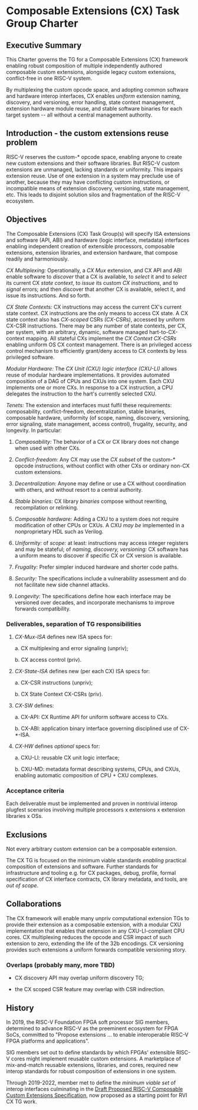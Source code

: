 # Composable Extensions (CX) Task Group Charter

## Executive Summary

This Charter governs the TG for a Composable Extensions (CX) framework
enabling robust composition of multiple independently authored composable
custom extensions, alongside legacy custom extensions, conflict-free in
one RISC-V system.

By multiplexing the custom opcode space, and adopting common software
and hardware interop interfaces, CX enables *uniform* extension naming,
discovery, and versioning, error handling, state context management,
extension hardware module reuse, and stable software binaries for each
target system -- all without a central management authority.

## Introduction - the custom extensions reuse problem

RISC-V reserves the custom-\* opcode space, enabling anyone to create
new custom extensions and their software libraries. But RISC-V custom
extensions are unmanaged, lacking standards or uniformity. This impairs
extension reuse. Use of one extension in a system may preclude use
of another, because they may have conflicting custom instructions, or
incompatible means of extension discovery, versioning, state management,
etc. This leads to disjoint solution silos and fragmentation of the
RISC-V ecosystem.

## Objectives

The Composable Extensions (CX) Task Group(s) will specify ISA extensions
and software (API, ABI) and hardware (logic interface, metadata)
interfaces enabling independent creation of extensible processors,
composable extensions, extension libraries, and extension hardware,
that compose readily and harmoniously.

*CX Multiplexing:* Operationally, a *CX Mux* extension, and CX API and
ABI enable software to *discover* that a CX is available, to *select*
it and to *select* its current CX *state context*, to *issue* its custom
*CX instructions*, and to *signal* errors; and then discover that another
CX is available, select it, and issue its instructions. And so forth.

*CX State Contexts:* CX instructions may access the current CX's
current state context. CX instructions are the only means to access
CX state. A CX state context also has *CX-scoped* CSRs *(CX-CSRs)*,
accessed by uniform CX-CSR instructions. There may be any number of
state contexts, per CX, per system, with an arbitrary, dynamic, software
managed hart-to-CX-context mapping. All stateful CXs implement the *CX
Context CX-CSRs* enabling uniform OS CX context management. There is an
privileged access control mechanism to efficiently grant/deny access to
CX contexts by less privileged software.

*Modular Hardware:* The *CX Unit (CXU) logic interface (CXU-LI)* allows
reuse of modular hardware implementations. It provides automated
composition of a DAG of CPUs and CXUs into one system. Each CXU implements
one or more CXs. In response to a CX instruction, a CPU delegates the
instruction to the hart's currently selected CXU.

*Tenets:* The extension and interfaces must fulfil these requirements:
composability, conflict-freedom, decentralization, stable binaries,
composable hardware, uniformity (of scope, naming, discovery, versioning,
error signaling, state management, access control), frugality, security,
and longevity. In particular:

1. *Composability:* The behavior of a CX or CX library does not change
when used with other CXs.

2. *Conflict-freedom:* Any CX may use the *CX subset* of the custom-\*
opcode instructions, without conflict with other CXs or ordinary non-CX
custom extensions.

3. *Decentralization:* Anyone may define or use a CX without coordination
with others, and without resort to a central authority.

4. *Stable binaries:* CX library *binaries* compose without rewriting,
recompilation or relinking.

5. *Composable hardware:* Adding a CXU to a system does not require
modification of other CPUs or CXUs. A CXU *may be* implemented in a
nonproprietary HDL such as Verilog.

6. *Uniformity:* of *scope:* at least: instructions may access integer
registers and may be stateful; of *naming, discovery, versioning:*
CX software has a uniform means to discover if specific CX or CX version
is available.

7. *Frugality:* Prefer simpler induced hardware and shorter code paths.

8. *Security:* The specifications include a vulnerability assessment
and do not facilitate new side channel attacks.

9. *Longevity:* The specifications define how each interface may be
versioned over decades, and incorporate mechanisms to improve forwards
compatibility.

### Deliverables, separation of TG responsibilities

1. *CX-Mux-ISA* defines new ISA specs for:

    a. CX multiplexing and error signaling (unpriv);

    b. CX access control (priv).

2. *CX-State-ISA* defines new (per each CX) ISA specs for:

    a. CX-CSR instructions (unpriv);

    b. CX State Context CX-CSRs (priv).

3. *CX-SW* defines:

    a. CX-API: CX Runtime API for uniform software access to CXs.

    b. CX-ABI: application binary interface governing disciplined use
    of CX-*-ISA.

4. *CX-HW* defines *optional* specs for:

    a. CXU-LI: reusable CX unit logic interface;

    b. CXU-MD: metadata format describing systems, CPUs, and CXUs,
    enabling automatic composition of CPU + CXU complexes.

### Acceptance criteria

Each deliverable must be implemented and proven in nontrivial interop
plugfest scenarios involving multiple processors x extensions x extension
libraries x OSs.

## Exclusions

Not every arbitrary custom extension can be a composable extension.

The CX TG is focused on the minimum viable standards *enabling*
practical composition of extensions and software. Further standards
for infrastructure and tooling e.g. for CX packages, debug, profile,
formal specification of CX interface contracts, CX library metadata,
and tools, are _out of scope_.

## Collaborations

The CX framework will enable many unpriv computational extension TGs to
provide their extension as a composable extension, with a modular
CXU implementation that enables that extension in any CXU-LI-compliant
CPU cores. CX multiplexing reduces the opcode and CSR impact of such
extension to zero, extending the life of the 32b encodings. CX versioning
provides such extensions a uniform forwards compatible versioning story.

### Overlaps (probably many, more TBD)

* CX discovery API may overlap uniform discovery TG;

* the CX scoped CSR feature may overlap with CSR indirection.

## History

In 2019, the RISC-V Foundation FPGA soft processor SIG members, determined
to advance RISC-V as the preeminent ecosystem for FPGA SoCs, committed to
"Propose extensions ... to enable interoperable RISC-V FPGA platforms
and applications".

SIG members set out to define standards by which FPGAs' extensible
RISC-V cores might implement reusable custom extensions. A marketplace
of mix-and-match reusable extensions, libraries, and cores, required
new interop standards for robust composition of extensions in one system.

Through 2019-2022, member met to define the *minimum viable set* of
interop interfaces culminating in the
[Draft Proposed RISC-V Composable Custom Extensions Specification](https://raw.githubusercontent.com/grayresearch/CX/main/spec/spec.pdf),
now proposed as a starting point for RVI CX TG work.
